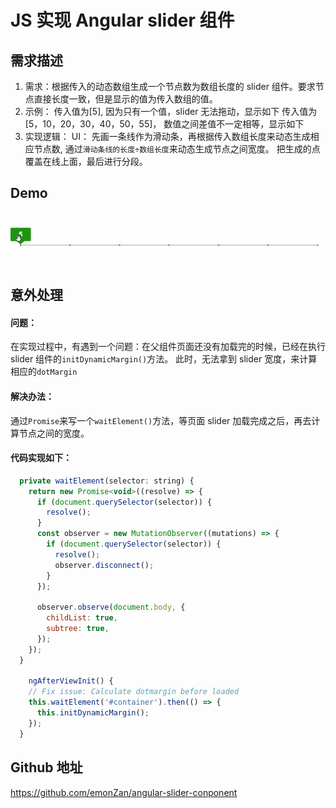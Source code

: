 # JS 实现 Angular slider 组件

## 需求描述

1.  需求：根据传入的动态数组生成一个节点数为数组长度的 slider 组件。要求节点直接长度一致，但是显示的值为传入数组的值。
2.  示例：
    传入值为[5], 因为只有一个值，slider 无法拖动，显示如下
    传入值为[5，10，20，30，40，50，55]， 数值之间差值不一定相等，显示如下
3.  实现逻辑：
    UI：
    先画一条线作为滑动条，再根据传入数组长度来动态生成相应节点数, 通过`滑动条线的长度÷数组长度`来动态生成节点之间宽度。 把生成的点覆盖在线上面，最后进行分段。

## Demo

![slider-demo](../images/slider-component.gif)

## 意外处理

#### 问题：

在实现过程中，有遇到一个问题：在父组件页面还没有加载完的时候，已经在执行 slider 组件的`initDynamicMargin()`方法。 此时，无法拿到 slider 宽度，来计算相应的`dotMargin`

#### 解决办法：

通过`Promise`来写一个`waitElement()`方法，等页面 slider 加载完成之后，再去计算节点之间的宽度。

#### 代码实现如下：

```javascript
  private waitElement(selector: string) {
    return new Promise<void>((resolve) => {
      if (document.querySelector(selector)) {
        resolve();
      }
      const observer = new MutationObserver((mutations) => {
        if (document.querySelector(selector)) {
          resolve();
          observer.disconnect();
        }
      });

      observer.observe(document.body, {
        childList: true,
        subtree: true,
      });
    });
  }

    ngAfterViewInit() {
    // Fix issue: Calculate dotmargin before loaded
    this.waitElement('#container').then(() => {
      this.initDynamicMargin();
    });
  }
```

## Github 地址

https://github.com/emonZan/angular-slider-conponent
